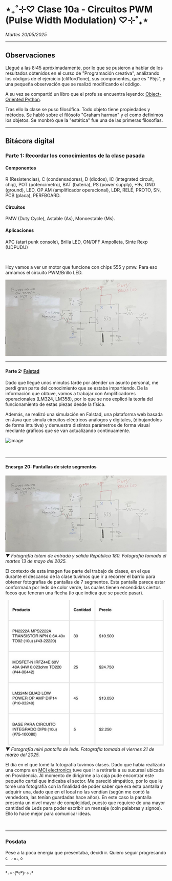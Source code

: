 # ⋆₊˚⊹♡ Clase  10a - Circuitos PWM (Pulse Width Modulation) ♡⊹˚₊⋆

_Martes 20/05/2025_

***

## Observaciones

<!---Recordar para programar "md" (markdown): 
- https://github.com/adam-p/markdown-here/wiki/Markdown-Cheatsheet 
- https://www.markdownguide.org/basic-syntax/--->

Llegué a las 8:45 apróximadamente, por lo que se pusieron a hablar de los resultados obtenidos en el curso de "Programación creativa", análizando los códigos de el ejercicio (clifford1one), sus componentes, que es "P5js", y una pequeña observación que se realizó modificando el código.

A su vez se compartió un libro que el profe se encuentra leyendo: [Object-Oriented Python](https://nostarch.com/object-oriented-python).

Tras ello la clase se puso filosófica. Todo objeto tiene propiedades y métodos. Se habló sobre el filósofo "Graham harman" y el como definimos los objetos. Se monbró que la "estética" fue una de las primeras filosofías.

***

## Bitácora digital

### Parte 1: Recordar los conocimientos de la clase pasada

#### Componentes

R (Resistencias), C (condensadores), D (diodos), IC (integrated circuit, chip), POT (potencimetro), BAT (batería), PS (power supply), +9v, GND (ground), LED, OP AM (amplificador operacional), LDR, RELÉ, PROTO, SN, PCB (placa), PERFBOARD.

#### Circuitos

PMW (Duty Cycle), Astable (As), Monoestable (Ms).

#### Aplicaciones

APC (atari punk console), Brilla LED, ON/OFF Ampolleta, Sinte Rexp (UDPUDU)

<br>

Hoy vamos a ver un motor que funcione con chips 555 y pmw. Para eso armamos el circuito PWM/Brillo LED.

![alt text](./archivos/01.jpg)



***

#### Parte 2: [Falstad](https://www.falstad.com/circuit/circuitjs.html) 

Dado que llegué unos minutos tarde por atender un asunto personal, me perdí gran parte del conocimiento que se estaba impartiendo. De la información que obtuve, vamos a trabajar con Amplificadores operacionales (LM324, LM358), por lo que se nos explicó la teoría del funcionamiento de estas piezas desde la física.

Además, se realizó una simulación en Falstad, una plataforma web basada en Java que simula circuitos eléctricos análogos y digitales, (dibujandolos de forma intuitiva) y demuestra distintos parámetros de forma visual mediante gráficos que se van actualizando continuamente.

![image](https://github.com/user-attachments/assets/59527ff1-16df-4d40-a871-44507b88df93)


<br>

***

#### Encsrgo 20: Pantallas de siete segmentos

![alt text](./archivos/01.jpg)
_▼ Fotografía totem de entrada y salida República 180. Fotografía tomada el martes 13 de mayo del 2025._

El contexto de esta imagen fue parte del trabajo de clases, en el que durante el descanso de la clase tuvimos que ir a recorrer el barrio para obtener fotografías de pantallas de 7 segmentos. Esta pantalla parece estar conformada por leds de color verde, las cuales tienen encendidas ciertos focos que feneran una flecha (lo que indica que se puede pasar).

![alt text](./archivos/02.jpg)
_▼ Fotografía mini pantalla de leds. Fotografía tomada el viernes 21 de marzo del 2025._

El día en el que tomé la fotografía tuvimos clases. Dado que había realizado una compra en [MCI electronics](https://mcielectronics.cl/) tuve que ir a retirarla a su sucursal ubicada en Providencia. Al momento de dirigirme a la caja pude encontrar este pequeño cartel que indicaba el sector. Me pareció simpático, por lo que le tomé una fotografía con la finalidad de poder saber que era esta pantalla y adquirir una, dado que en el local no las vendían (según me contó la vendedora, las tenían guardadas hace años). En este caso la pantalla presenta un nivel mayor de complejidad, puesto que requiere de una mayor cantidad de Leds para poder escribir un mensaje (coln palabras y signos). Ello lo hace mejor para comunicar ideas.

<br>

***

### Posdata

Pese a la poca energía que presentaba, decidí ir. Quiero seguir progresando  ૮ ◞ ﻌ ◟ ა

***

°˖✧◝(⁰▿⁰)◜✧˖°
